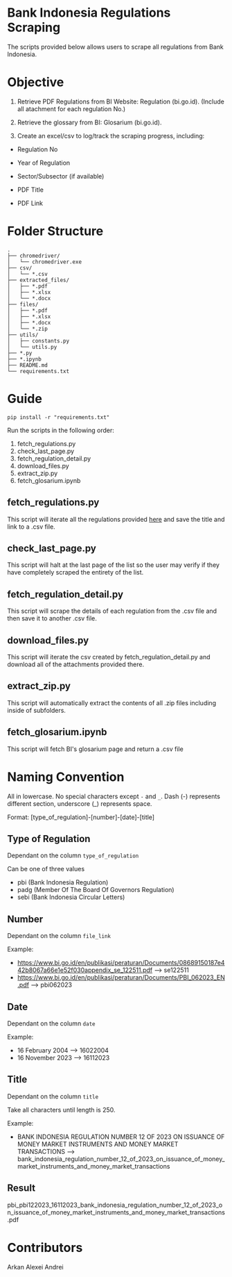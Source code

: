# Bank Indonesia Regulations Scraping
The scripts provided below allows users to scrape all regulations from Bank Indonesia.

# Objective

1. Retrieve PDF Regulations from BI Website: Regulation (bi.go.id). (Include all atachment for each regulation No.)

2. Retrieve the glossary from BI: Glosarium (bi.go.id). 

3. Create an excel/csv to log/track the scraping progress, including: 

- Regulation No

- Year of Regulation

- Sector/Subsector (if available) 

- PDF Title

- PDF Link

# Folder Structure

```
.
├── chromedriver/
│   └── chromedriver.exe
├── csv/
│   └── *.csv
├── extracted_files/
│   ├── *.pdf
│   ├── *.xlsx
│   └── *.docx
├── files/
│   ├── *.pdf
│   ├── *.xlsx
│   ├── *.docx
│   └── *.zip
├── utils/
│   ├── constants.py
│   └── utils.py
├── *.py
├── *.ipynb
├── README.md
└── requirements.txt
```

# Guide

`pip install -r "requirements.txt"`

Run the scripts in the following order:

1. fetch_regulations.py
2. check_last_page.py
3. fetch_regulation_detail.py
4. download_files.py
5. extract_zip.py
6. fetch_glosarium.ipynb

## fetch_regulations.py
This script will iterate all the regulations provided [here](https://www.bi.go.id/en/publikasi/peraturan/Default.aspx) and save the title and link to a .csv file.

## check_last_page.py
This script will halt at the last page of the list so the user may verify if they have completely scraped the entirety of the list.

## fetch_regulation_detail.py
This script will scrape the details of each regulation from the .csv file and then save it to another .csv file.

## download_files.py
This script will iterate the csv created by fetch_regulation_detail.py and download all of the attachments provided there.

## extract_zip.py
This script will automatically extract the contents of all .zip files including inside of subfolders.

## fetch_glosarium.ipynb
This script will fetch BI's glosarium page and return a .csv file

# Naming Convention

All in lowercase. No special characters except `-` and `_`. Dash (-) represents different section, underscore (_) represents space.

Format: [type_of_regulation]-[number]-[date]-[title]

## Type of Regulation

Dependant on the column `type_of_regulation`

Can be one of three values
- pbi (Bank Indonesia Regulation)
- padg (Member Of The Board Of Governors Regulation)
- sebi (Bank Indonesia Circular Letters)

## Number

Dependant on the column `file_link`

Example:
- https://www.bi.go.id/en/publikasi/peraturan/Documents/08689150187e442b8067a66e1e52f030appendix_se_122511.pdf --> se122511
- https://www.bi.go.id/en/publikasi/peraturan/Documents/PBI_062023_EN.pdf --> pbi062023

## Date
Dependant on the column `date`

Example:
- 16 February 2004 --> 16022004
- 16 November 2023 --> 16112023

## Title
Dependant on the column `title`

Take all characters until length is 250.

Example:
- BANK INDONESIA REGULATION NUMBER 12 OF 2023 ON ISSUANCE OF MONEY MARKET INSTRUMENTS AND MONEY MARKET TRANSACTIONS --> bank_indonesia_regulation_number_12_of_2023_on_issuance_of_money_market_instruments_and_money_market_transactions

## Result
pbi_pbi122023_16112023_bank_indonesia_regulation_number_12_of_2023_on_issuance_of_money_market_instruments_and_money_market_transactions.pdf

# Contributors
Arkan Alexei Andrei